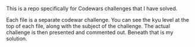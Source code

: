 This is a repo specifically for Codewars challenges that I have solved.

Each file is a separate codewar challenge.
You can see the kyu level at the top of each file, along with the subject of the challenge.
The actual challenge is then presented and commented out.
Beneath that is my solution.
